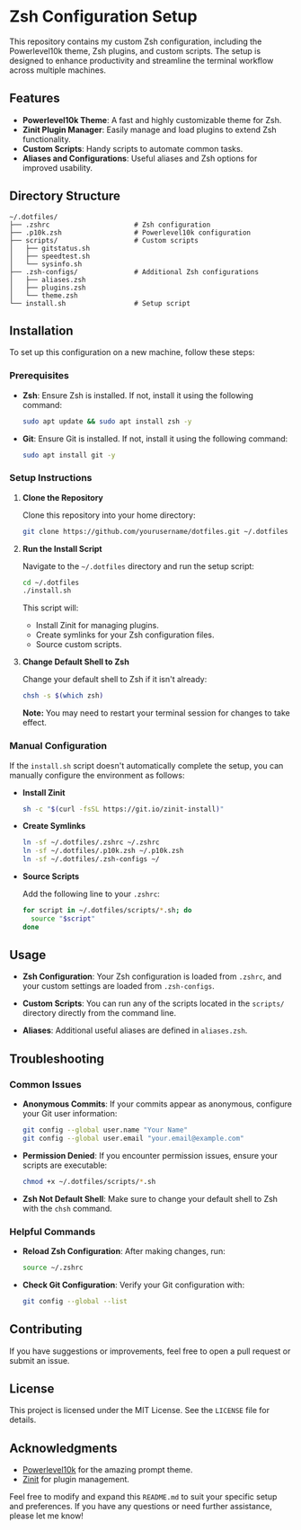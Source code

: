 # Zsh Configuration Setup

This repository contains my custom Zsh configuration, including the Powerlevel10k theme, Zsh plugins, and custom scripts. The setup is designed to enhance productivity and streamline the terminal workflow across multiple machines.

## Features

- **Powerlevel10k Theme**: A fast and highly customizable theme for Zsh.
- **Zinit Plugin Manager**: Easily manage and load plugins to extend Zsh functionality.
- **Custom Scripts**: Handy scripts to automate common tasks.
- **Aliases and Configurations**: Useful aliases and Zsh options for improved usability.

## Directory Structure

```
~/.dotfiles/
├── .zshrc                     # Zsh configuration
├── .p10k.zsh                  # Powerlevel10k configuration
├── scripts/                   # Custom scripts
│   ├── gitstatus.sh
│   ├── speedtest.sh
│   └── sysinfo.sh
├── .zsh-configs/              # Additional Zsh configurations
│   ├── aliases.zsh
│   ├── plugins.zsh
│   └── theme.zsh
└── install.sh                 # Setup script
```

## Installation

To set up this configuration on a new machine, follow these steps:

### Prerequisites

- **Zsh**: Ensure Zsh is installed. If not, install it using the following command:

  ```bash
  sudo apt update && sudo apt install zsh -y
  ```

- **Git**: Ensure Git is installed. If not, install it using the following command:

  ```bash
  sudo apt install git -y
  ```

### Setup Instructions

1. **Clone the Repository**

   Clone this repository into your home directory:

   ```bash
   git clone https://github.com/yourusername/dotfiles.git ~/.dotfiles
   ```

2. **Run the Install Script**

   Navigate to the `~/.dotfiles` directory and run the setup script:

   ```bash
   cd ~/.dotfiles
   ./install.sh
   ```

   This script will:
   - Install Zinit for managing plugins.
   - Create symlinks for your Zsh configuration files.
   - Source custom scripts.

3. **Change Default Shell to Zsh**

   Change your default shell to Zsh if it isn't already:

   ```bash
   chsh -s $(which zsh)
   ```

   **Note:** You may need to restart your terminal session for changes to take effect.

### Manual Configuration

If the `install.sh` script doesn't automatically complete the setup, you can manually configure the environment as follows:

- **Install Zinit**

  ```bash
  sh -c "$(curl -fsSL https://git.io/zinit-install)"
  ```

- **Create Symlinks**

  ```bash
  ln -sf ~/.dotfiles/.zshrc ~/.zshrc
  ln -sf ~/.dotfiles/.p10k.zsh ~/.p10k.zsh
  ln -sf ~/.dotfiles/.zsh-configs ~/ 
  ```

- **Source Scripts**

  Add the following line to your `.zshrc`:

  ```zsh
  for script in ~/.dotfiles/scripts/*.sh; do
    source "$script"
  done
  ```

## Usage

- **Zsh Configuration**: Your Zsh configuration is loaded from `.zshrc`, and your custom settings are loaded from `.zsh-configs`.

- **Custom Scripts**: You can run any of the scripts located in the `scripts/` directory directly from the command line.

- **Aliases**: Additional useful aliases are defined in `aliases.zsh`.

## Troubleshooting

### Common Issues

- **Anonymous Commits**: If your commits appear as anonymous, configure your Git user information:

  ```bash
  git config --global user.name "Your Name"
  git config --global user.email "your.email@example.com"
  ```

- **Permission Denied**: If you encounter permission issues, ensure your scripts are executable:

  ```bash
  chmod +x ~/.dotfiles/scripts/*.sh
  ```

- **Zsh Not Default Shell**: Make sure to change your default shell to Zsh with the `chsh` command.

### Helpful Commands

- **Reload Zsh Configuration**: After making changes, run:

  ```bash
  source ~/.zshrc
  ```

- **Check Git Configuration**: Verify your Git configuration with:

  ```bash
  git config --global --list
  ```

## Contributing

If you have suggestions or improvements, feel free to open a pull request or submit an issue.

## License

This project is licensed under the MIT License. See the `LICENSE` file for details.

## Acknowledgments

- [Powerlevel10k](https://github.com/romkatv/powerlevel10k) for the amazing prompt theme.
- [Zinit](https://github.com/zdharma-continuum/zinit) for plugin management.

Feel free to modify and expand this `README.md` to suit your specific setup and preferences. If you have any questions or need further assistance, please let me know!
